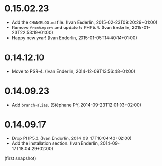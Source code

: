 # 0.15.02.23

  * Add the `CHANGELOG.md` file. (Ivan Enderlin, 2015-02-23T09:20:29+01:00)
  * Remove `from`/`import` and update to PHP5.4. (Ivan Enderlin, 2015-01-23T22:53:19+01:00)
  * Happy new year! (Ivan Enderlin, 2015-01-05T14:40:14+01:00)

# 0.14.12.10

  * Move to PSR-4. (Ivan Enderlin, 2014-12-09T13:56:48+01:00)

# 0.14.09.23

  * Add `branch-alias`. (Stéphane PY, 2014-09-23T12:01:03+02:00)

# 0.14.09.17

  * Drop PHP5.3. (Ivan Enderlin, 2014-09-17T18:04:43+02:00)
  * Add the installation section. (Ivan Enderlin, 2014-09-17T18:04:29+02:00)

(first snapshot)
